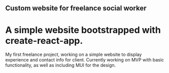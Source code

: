 ## Custom website for freelance social worker

# A simple website bootstrapped with create-react-app.

My first freelance project, working on a simple website to display experience and contact info for client. Currently working on MVP with basic functionality, as well as including MUI for the design.